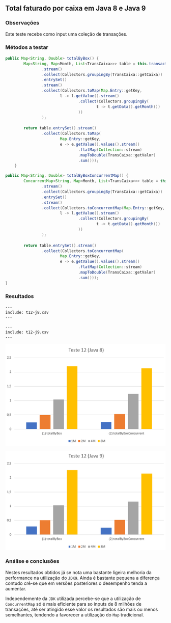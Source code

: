 ## Total faturado por caixa em Java 8 e Java 9

### Observações

Este teste recebe como input uma coleção de transações.

### Métodos a testar

```{.java caption="Cálculo do total facturado por caixa em JAVA8"}
public Map<String, Double> totalByBox() {
        Map<String, Map<Month, List<TransCaixa>>> table = this.transactions
                .stream()
                .collect(Collectors.groupingBy(TransCaixa::getCaixa))
                .entrySet()
                .stream()
                .collect(Collectors.toMap(Map.Entry::getKey,
                        l -> l.getValue().stream()
                                .collect(Collectors.groupingBy(
                                        t -> t.getData().getMonth())
                                ))
                );

        return table.entrySet().stream()
                .collect(Collectors.toMap(
                        Map.Entry::getKey,
                        e -> e.getValue().values().stream()
                                .flatMap(Collection::stream)
                                .mapToDouble(TransCaixa::getValor)
                                .sum()));
    }
```

```{.java caption="Cálculo do total facturado por caixa em JAVA9"}
public Map<String, Double> totalByBoxConcurrentMap() {
        ConcurrentMap<String, Map<Month, List<TransCaixa>>> table = this.transactions
                .stream()
                .collect(Collectors.groupingBy(TransCaixa::getCaixa))
                .entrySet()
                .stream()
                .collect(Collectors.toConcurrentMap(Map.Entry::getKey,
                        l -> l.getValue().stream()
                                .collect(Collectors.groupingBy(
                                        t -> t.getData().getMonth())
                                ))
                );

        return table.entrySet().stream()
                .collect(Collectors.toConcurrentMap(
                        Map.Entry::getKey,
                        e -> e.getValue().values().stream()
                                .flatMap(Collection::stream)
                                .mapToDouble(TransCaixa::getValor)
                                .sum()));
}
```

### Resultados

```table
---
include: t12-j8.csv
---
```

```table
---
include: t12-j9.csv
---
```

![Representação gráfica destes resultados (Java 8)](charts/t12-java8.PNG)

![Representação gráfica destes resultados (Java 9)](charts/t12-java9.PNG)


### Análise e conclusões

Nestes resultados obtidos já se nota uma bastante ligeira melhoria da
performance na utilização do `JDK9`. Ainda é bastante pequena a diferença
contudo crê-se que em versões posteriores o desempenho tenda a aumentar.

Independemente da `JDK` utilizada percebe-se que a utilização de `ConcurrentMap`
só é mais eficiente para so inputs de 8 milhões de transações, até ser atingido
esse valor os resultados são mais ou menos semelhantes, tendendo a favorecer
a utilização do `Map` tradicional.
